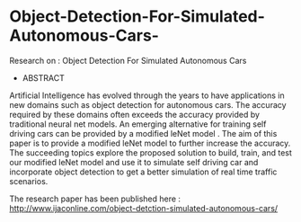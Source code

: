 # Object-Detection-For-Simulated-Autonomous-Cars-
Research on : Object Detection For Simulated Autonomous Cars 

- ABSTRACT

Artificial Intelligence has evolved through the years to have applications in new domains such as object detection for autonomous cars. The accuracy required by these domains often exceeds the accuracy provided by traditional neural net models. An emerging alternative for training self driving cars can be provided by a modified leNet model . The aim of this paper is to provide a modified leNet model to further increase the accuracy. The succeeding topics explore the proposed solution to build, train, and test our modified leNet model and use it to simulate self driving car and incorporate object detection to get a better simulation of real time traffic scenarios.

The research paper has been published here : http://www.ijaconline.com/object-detction-simulated-autonomous-cars/
